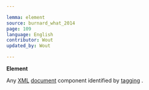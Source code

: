 ```yaml
---

lemma: element
source: burnard_what_2014
page: 109
language: English
contributor: Wout
updated_by: Wout

---
```


**Element**

Any [XML](XML.html) [document](document.html) component identified by [tagging](tag.html) .
